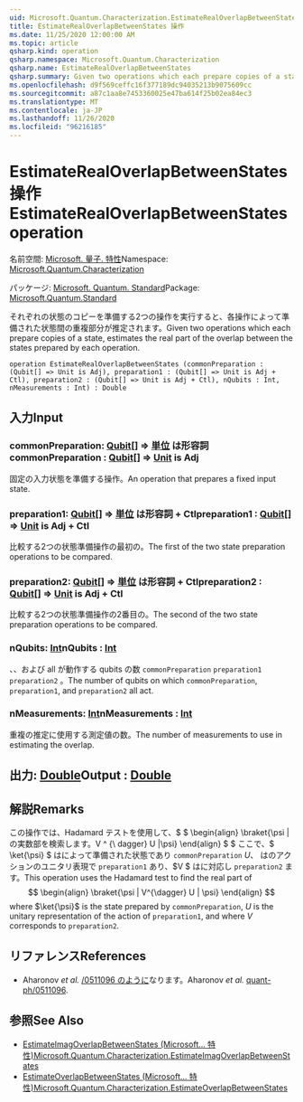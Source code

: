 ```yaml
---
uid: Microsoft.Quantum.Characterization.EstimateRealOverlapBetweenStates
title: EstimateRealOverlapBetweenStates 操作
ms.date: 11/25/2020 12:00:00 AM
ms.topic: article
qsharp.kind: operation
qsharp.namespace: Microsoft.Quantum.Characterization
qsharp.name: EstimateRealOverlapBetweenStates
qsharp.summary: Given two operations which each prepare copies of a state, estimates the real part of the overlap between the states prepared by each operation.
ms.openlocfilehash: d9f569ceffc16f377189dc94035213b9075609cc
ms.sourcegitcommit: a87c1aa8e7453360025e47ba614f25b02ea84ec3
ms.translationtype: MT
ms.contentlocale: ja-JP
ms.lasthandoff: 11/26/2020
ms.locfileid: "96216185"
---
```

# <a name="estimaterealoverlapbetweenstates-operation"></a><span data-ttu-id="9337b-102">EstimateRealOverlapBetweenStates 操作</span><span class="sxs-lookup"><span data-stu-id="9337b-102">EstimateRealOverlapBetweenStates operation</span></span>

<span data-ttu-id="9337b-103">名前空間: [Microsoft. 量子. 特性](xref:Microsoft.Quantum.Characterization)</span><span class="sxs-lookup"><span data-stu-id="9337b-103">Namespace: [Microsoft.Quantum.Characterization](xref:Microsoft.Quantum.Characterization)</span></span>

<span data-ttu-id="9337b-104">パッケージ: [Microsoft. Quantum. Standard](https://nuget.org/packages/Microsoft.Quantum.Standard)</span><span class="sxs-lookup"><span data-stu-id="9337b-104">Package: [Microsoft.Quantum.Standard](https://nuget.org/packages/Microsoft.Quantum.Standard)</span></span>


<span data-ttu-id="9337b-105">それぞれの状態のコピーを準備する2つの操作を実行すると、各操作によって準備された状態間の重複部分が推定されます。</span><span class="sxs-lookup"><span data-stu-id="9337b-105">Given two operations which each prepare copies of a state, estimates the real part of the overlap between the states prepared by each operation.</span></span>

```qsharp
operation EstimateRealOverlapBetweenStates (commonPreparation : (Qubit[] => Unit is Adj), preparation1 : (Qubit[] => Unit is Adj + Ctl), preparation2 : (Qubit[] => Unit is Adj + Ctl), nQubits : Int, nMeasurements : Int) : Double
```


## <a name="input"></a><span data-ttu-id="9337b-106">入力</span><span class="sxs-lookup"><span data-stu-id="9337b-106">Input</span></span>

### <a name="commonpreparation--qubit--unit--is-adj"></a><span data-ttu-id="9337b-107">commonPreparation: [Qubit](xref:microsoft.quantum.lang-ref.qubit)[] => [単位](xref:microsoft.quantum.lang-ref.unit)  は形容詞</span><span class="sxs-lookup"><span data-stu-id="9337b-107">commonPreparation : [Qubit](xref:microsoft.quantum.lang-ref.qubit)[] => [Unit](xref:microsoft.quantum.lang-ref.unit)  is Adj</span></span>

<span data-ttu-id="9337b-108">固定の入力状態を準備する操作。</span><span class="sxs-lookup"><span data-stu-id="9337b-108">An operation that prepares a fixed input state.</span></span>


### <a name="preparation1--qubit--unit--is-adj--ctl"></a><span data-ttu-id="9337b-109">preparation1: [Qubit](xref:microsoft.quantum.lang-ref.qubit)[] => [単位](xref:microsoft.quantum.lang-ref.unit)  は形容詞 + Ctl</span><span class="sxs-lookup"><span data-stu-id="9337b-109">preparation1 : [Qubit](xref:microsoft.quantum.lang-ref.qubit)[] => [Unit](xref:microsoft.quantum.lang-ref.unit)  is Adj + Ctl</span></span>

<span data-ttu-id="9337b-110">比較する2つの状態準備操作の最初の。</span><span class="sxs-lookup"><span data-stu-id="9337b-110">The first of the two state preparation operations to be compared.</span></span>


### <a name="preparation2--qubit--unit--is-adj--ctl"></a><span data-ttu-id="9337b-111">preparation2: [Qubit](xref:microsoft.quantum.lang-ref.qubit)[] => [単位](xref:microsoft.quantum.lang-ref.unit)  は形容詞 + Ctl</span><span class="sxs-lookup"><span data-stu-id="9337b-111">preparation2 : [Qubit](xref:microsoft.quantum.lang-ref.qubit)[] => [Unit](xref:microsoft.quantum.lang-ref.unit)  is Adj + Ctl</span></span>

<span data-ttu-id="9337b-112">比較する2つの状態準備操作の2番目の。</span><span class="sxs-lookup"><span data-stu-id="9337b-112">The second of the two state preparation operations to be compared.</span></span>


### <a name="nqubits--int"></a><span data-ttu-id="9337b-113">nQubits: [Int](xref:microsoft.quantum.lang-ref.int)</span><span class="sxs-lookup"><span data-stu-id="9337b-113">nQubits : [Int](xref:microsoft.quantum.lang-ref.int)</span></span>

<span data-ttu-id="9337b-114">、、および all が動作する qubits の数 `commonPreparation` `preparation1` `preparation2` 。</span><span class="sxs-lookup"><span data-stu-id="9337b-114">The number of qubits on which `commonPreparation`, `preparation1`, and `preparation2` all act.</span></span>


### <a name="nmeasurements--int"></a><span data-ttu-id="9337b-115">nMeasurements: [Int](xref:microsoft.quantum.lang-ref.int)</span><span class="sxs-lookup"><span data-stu-id="9337b-115">nMeasurements : [Int](xref:microsoft.quantum.lang-ref.int)</span></span>

<span data-ttu-id="9337b-116">重複の推定に使用する測定値の数。</span><span class="sxs-lookup"><span data-stu-id="9337b-116">The number of measurements to use in estimating the overlap.</span></span>



## <a name="output--double"></a><span data-ttu-id="9337b-117">出力: [Double](xref:microsoft.quantum.lang-ref.double)</span><span class="sxs-lookup"><span data-stu-id="9337b-117">Output : [Double](xref:microsoft.quantum.lang-ref.double)</span></span>



## <a name="remarks"></a><span data-ttu-id="9337b-118">解説</span><span class="sxs-lookup"><span data-stu-id="9337b-118">Remarks</span></span>

<span data-ttu-id="9337b-119">この操作では、Hadamard テストを使用して、$ $ \begin{align} \braket{\psi | の実数部を検索します。V ^ {\ dagger} U |\psi} \end{align} $ $ ここで、$ \ket{\psi} $ はによって準備された状態であり `commonPreparation` $U、$ はのアクションのユニタリ表現で `preparation1` あり、$V $ はに対応し `preparation2` ます。</span><span class="sxs-lookup"><span data-stu-id="9337b-119">This operation uses the Hadamard test to find the real part of $$ \begin{align} \braket{\psi | V^{\dagger} U | \psi} \end{align} $$ where $\ket{\psi}$ is the state prepared by `commonPreparation`, $U$ is the unitary representation of the action of `preparation1`, and where $V$ corresponds to `preparation2`.</span></span>

## <a name="references"></a><span data-ttu-id="9337b-120">リファレンス</span><span class="sxs-lookup"><span data-stu-id="9337b-120">References</span></span>

- <span data-ttu-id="9337b-121">Aharonov *et al.* [/0511096 のように](https://arxiv.org/abs/quant-ph/0511096)なります。</span><span class="sxs-lookup"><span data-stu-id="9337b-121">Aharonov *et al.* [quant-ph/0511096](https://arxiv.org/abs/quant-ph/0511096).</span></span>

## <a name="see-also"></a><span data-ttu-id="9337b-122">参照</span><span class="sxs-lookup"><span data-stu-id="9337b-122">See Also</span></span>

- [<span data-ttu-id="9337b-123">EstimateImagOverlapBetweenStates (Microsoft... 特性)</span><span class="sxs-lookup"><span data-stu-id="9337b-123">Microsoft.Quantum.Characterization.EstimateImagOverlapBetweenStates</span></span>](xref:Microsoft.Quantum.Characterization.EstimateImagOverlapBetweenStates)
- [<span data-ttu-id="9337b-124">EstimateOverlapBetweenStates (Microsoft... 特性)</span><span class="sxs-lookup"><span data-stu-id="9337b-124">Microsoft.Quantum.Characterization.EstimateOverlapBetweenStates</span></span>](xref:Microsoft.Quantum.Characterization.EstimateOverlapBetweenStates)